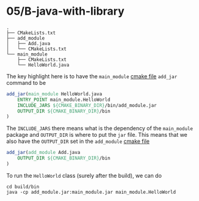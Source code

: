 # 05/B-java-with-library

```
.
├── CMakeLists.txt
├── add_module
│   ├── Add.java
│   └── CMakeLists.txt
└── main_module
    ├── CMakeLists.txt
    └── HelloWorld.java
```

The key highlight here is to have the `main_module` [cmake file](main_module/CMakeLists.txt) `add_jar` command to be
``` cmake
add_jar(main_module HelloWorld.java 
    ENTRY_POINT main_module.HelloWorld
    INCLUDE_JARS ${CMAKE_BINARY_DIR}/bin/add_module.jar
    OUTPUT_DIR ${CMAKE_BINARY_DIR}/bin
)
```
The `INCLUDE_JARS` there means what is the dependency of the `main_module` package and `OUTPUT_DIR` is where to put the `jar` file. This means that we also have the `OUTPUT_DIR` set in the `add_module` [cmake file](add_module/CMakeLists.txt)
``` cmake
add_jar(add_module Add.java
    OUTPUT_DIR ${CMAKE_BINARY_DIR}/bin
)
```

To run the `HelloWorld` class (surely after the build), we can do
``` shell
cd build/bin
java -cp add_module.jar:main_module.jar main_module.HelloWorld
```
